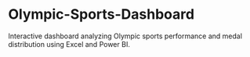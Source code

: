 # Olympic-Sports-Dashboard
Interactive dashboard analyzing Olympic sports performance and medal distribution using Excel and Power BI.
